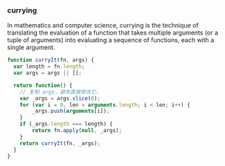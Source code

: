 ### currying
In mathematics and computer science, currying is the technique of translating the evaluation of a function that takes multiple arguments (or a tuple of arguments) into evaluating a sequence of functions, each with a single argument.
```js
function curryIt(fn, args) {
  var length = fn.length;
  var args = args || [];

  return function() {
    // 复制 args，避免直接修改它，
    var _args = args.slice(0);
    for (var i = 0, len = arguments.length; i < len; i++) {
        _args.push(arguments[i]);
    }
    if (_args.length === length) {
        return fn.apply(null, _args);
    }
    return curryIt(fn, _args);      
  }
}
```

### 